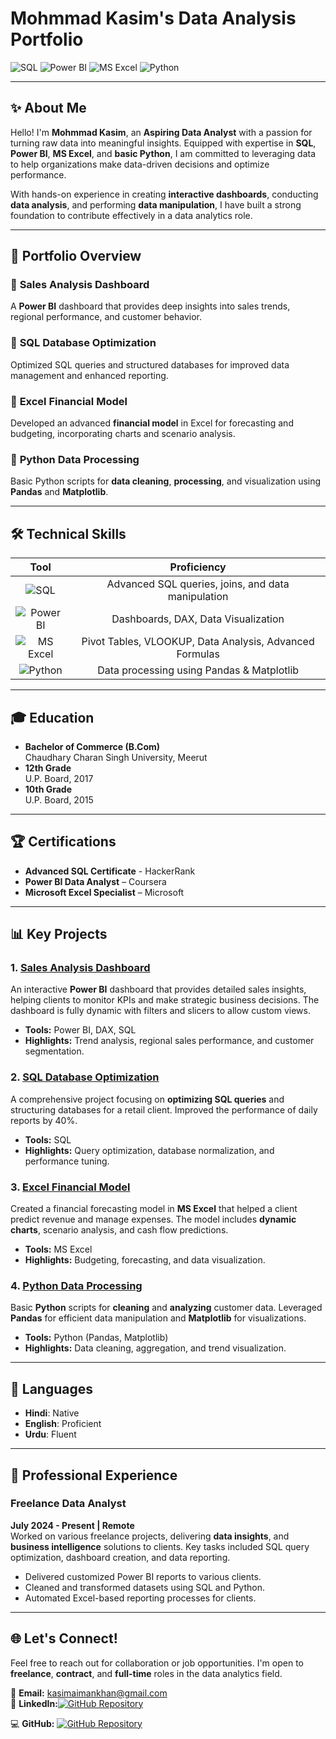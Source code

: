# Mohmmad Kasim's Data Analysis Portfolio

![SQL](https://img.shields.io/badge/SQL-MySQL%20%7C%20PostgreSQL-4479A1?style=for-the-badge&logo=postgresql&logoColor=white)
![Power BI](https://img.shields.io/badge/Power_BI-F2C811?style=for-the-badge&logo=power-bi&logoColor=black)
![MS Excel](https://img.shields.io/badge/MS_Excel-217346?style=for-the-badge&logo=microsoft-excel&logoColor=white)
![Python](https://img.shields.io/badge/Python-3776AB?style=for-the-badge&logo=python&logoColor=FFD343)

---

## ✨ About Me

Hello! I'm **Mohmmad Kasim**, an **Aspiring Data Analyst** with a passion for turning raw data into meaningful insights. Equipped with expertise in **SQL**, **Power BI**, **MS Excel**, and **basic Python**, I am committed to leveraging data to help organizations make data-driven decisions and optimize performance.

With hands-on experience in creating **interactive dashboards**, conducting **data analysis**, and performing **data manipulation**, I have built a strong foundation to contribute effectively in a data analytics role.

---

## 📂 **Portfolio Overview**

### 🔹 **Sales Analysis Dashboard**
A **Power BI** dashboard that provides deep insights into sales trends, regional performance, and customer behavior.

### 🔹 **SQL Database Optimization**
Optimized SQL queries and structured databases for improved data management and enhanced reporting.

### 🔹 **Excel Financial Model**
Developed an advanced **financial model** in Excel for forecasting and budgeting, incorporating charts and scenario analysis.

### 🔹 **Python Data Processing**
Basic Python scripts for **data cleaning**, **processing**, and visualization using **Pandas** and **Matplotlib**.

---

## 🛠️ **Technical Skills**

| **Tool** | **Proficiency** |
| :---: | :---: |
| ![SQL](https://img.shields.io/badge/SQL-MySQL%20%7C%20PostgreSQL-4479A1?style=flat-square&logo=postgresql&logoColor=white) | Advanced SQL queries, joins, and data manipulation |
| ![Power BI](https://img.shields.io/badge/Power_BI-F2C811?style=flat-square&logo=power-bi&logoColor=black) | Dashboards, DAX, Data Visualization |
| ![MS Excel](https://img.shields.io/badge/MS_Excel-217346?style=flat-square&logo=microsoft-excel&logoColor=white) | Pivot Tables, VLOOKUP, Data Analysis, Advanced Formulas |
| ![Python](https://img.shields.io/badge/Python-3776AB?style=flat-square&logo=python&logoColor=FFD343) | Data processing using Pandas & Matplotlib |

---

## 🎓 **Education**

- **Bachelor of Commerce (B.Com)**  
  Chaudhary Charan Singh University, Meerut
- **12th Grade**  
  U.P. Board, 2017
- **10th Grade**  
  U.P. Board, 2015

---

## 🏆 **Certifications**

- **Advanced SQL Certificate** - HackerRank  
- **Power BI Data Analyst** – Coursera  
- **Microsoft Excel Specialist** – Microsoft  

---

## 📊 **Key Projects**

### 1. [Sales Analysis Dashboard](#)
An interactive **Power BI** dashboard that provides detailed sales insights, helping clients to monitor KPIs and make strategic business decisions. The dashboard is fully dynamic with filters and slicers to allow custom views.

- **Tools:** Power BI, DAX, SQL  
- **Highlights:** Trend analysis, regional sales performance, and customer segmentation.

### 2. [SQL Database Optimization](#)
A comprehensive project focusing on **optimizing SQL queries** and structuring databases for a retail client. Improved the performance of daily reports by 40%.

- **Tools:** SQL  
- **Highlights:** Query optimization, database normalization, and performance tuning.

### 3. [Excel Financial Model](#)
Created a financial forecasting model in **MS Excel** that helped a client predict revenue and manage expenses. The model includes **dynamic charts**, scenario analysis, and cash flow predictions.

- **Tools:** MS Excel  
- **Highlights:** Budgeting, forecasting, and data visualization.

### 4. [Python Data Processing](#)
Basic **Python** scripts for **cleaning** and **analyzing** customer data. Leveraged **Pandas** for efficient data manipulation and **Matplotlib** for visualizations.

- **Tools:** Python (Pandas, Matplotlib)  
- **Highlights:** Data cleaning, aggregation, and trend visualization.

---

## 🌟 **Languages**

- **Hindi**: Native  
- **English**: Proficient  
- **Urdu**: Fluent  

---

## 💼 **Professional Experience**

### **Freelance Data Analyst**  
**July 2024 - Present | Remote**  
Worked on various freelance projects, delivering **data insights**, and **business intelligence** solutions to clients. Key tasks included SQL query optimization, dashboard creation, and data reporting.

- Delivered customized Power BI reports to various clients.
- Cleaned and transformed datasets using SQL and Python.
- Automated Excel-based reporting processes for clients.

---

## 🌐 **Let's Connect!**

Feel free to reach out for collaboration or job opportunities. I'm open to **freelance**, **contract**, and **full-time** roles in the data analytics field.

📧 **Email:** kasimaimankhan@gmail.com  
🔗 **LinkedIn:**[![GitHub Repository](https://img.shields.io/badge/GitHub-Repository-181717?style=for-the-badge&logo=github&logoColor=white)](https://www.linkedin.com/in/qasim0khan)

💻 **GitHub:** [![GitHub Repository](https://img.shields.io/badge/GitHub-Repository-181717?style=for-the-badge&logo=github&logoColor=white)](https://github.com/qasim0khan?tab=repositories)
